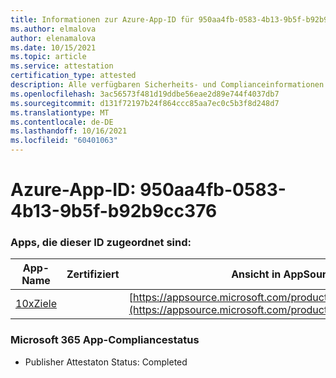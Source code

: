 ```yaml
---
title: Informationen zur Azure-App-ID für 950aa4fb-0583-4b13-9b5f-b92b9cc376
ms.author: elmalova
author: elenamalova
ms.date: 10/15/2021
ms.topic: article
ms.service: attestation
certification_type: attested
description: Alle verfügbaren Sicherheits- und Complianceinformationen für 950aa4fb-0583-4b13-9b5f-bb92b9cc376.
ms.openlocfilehash: 3ac56573f481d19ddbe56eae2d89e744f4037db7
ms.sourcegitcommit: d131f72197b24f864ccc85aa7ec0c5b3f8d248d7
ms.translationtype: MT
ms.contentlocale: de-DE
ms.lasthandoff: 10/16/2021
ms.locfileid: "60401063"
---
```

# <a name="azure-app-id-950aa4fb-0583-4b13-9b5f-bbc92b9cc376"></a>Azure-App-ID: 950aa4fb-0583-4b13-9b5f-b92b9cc376


### <a name="apps-associated-with-this-id"></a>Apps, die dieser ID zugeordnet sind:
| **App-Name** | **Zertifiziert** | **Ansicht in AppSource** |
|--------------|---------------|-----------------------|
| [10xZiele](https://docs.microsoft.com/microsoft-365-app-certification/forward/WA200003122) |  | [https://appsource.microsoft.com/product/office/WA200003122](https://appsource.microsoft.com/product/office/WA200003122) |

### <a name="microsoft-365-app-compliance-status"></a>Microsoft 365 App-Compliancestatus
- Publisher Attestaton Status: Completed
